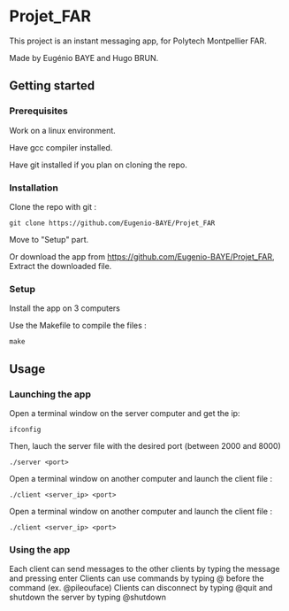 # Projet_FAR

This project is an instant messaging app, for Polytech Montpellier FAR.

Made by Eugénio BAYE and Hugo BRUN.

## Getting started

### Prerequisites

Work on a linux environment.

Have gcc compiler installed.

Have git installed if you plan on cloning the repo.

### Installation

Clone the repo with git :
```
git clone https://github.com/Eugenio-BAYE/Projet_FAR
```
Move to "Setup" part.

Or download the app from https://github.com/Eugenio-BAYE/Projet_FAR,
Extract the downloaded file.

### Setup

Install the app on 3 computers

Use the Makefile to compile the files :
```
make
```

## Usage

### Launching the app

Open a terminal window on the server computer and get the ip:
```
ifconfig
```
Then, lauch the server file with the desired port (between 2000 and 8000)
```
./server <port>
```

Open a terminal window on another computer and launch the client file :
```
./client <server_ip> <port>
```

Open a terminal window on another computer and launch the client file :
```
./client <server_ip> <port>
```

### Using the app

Each client can send messages to the other clients by typing the message and pressing enter
Clients can use commands by typing @ before the command (ex. @pileouface)
Clients can disconnect by typing @quit and shutdown the server by typing @shutdown
